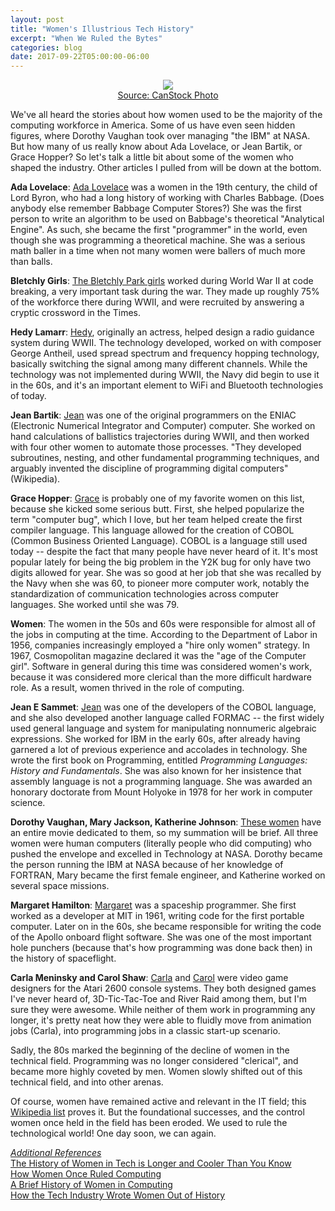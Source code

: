 ```yaml
---
layout: post
title: "Women's Illustrious Tech History"
excerpt: "When We Ruled the Bytes"
categories: blog
date: 2017-09-22T05:00:00-06:00
---
```


<center><figure>
<img src="https://comps.canstockphoto.com/can-stock-photo_csp15267465.jpg">
<figcaption><a href="https://comps.canstockphoto.com/can-stock-photo_csp15267465.jpg">Source: CanStock Photo</a></figcaption>
</figure></center>

We've all heard the stories about how women used to be the majority of the computing workforce in America.  Some of us have even seen hidden figures, where Dorothy Vaughan took over managing "the IBM" at NASA.  But how many of us really know about Ada Lovelace, or Jean Bartik, or Grace Hopper?  So let's talk a little bit about some of the women who shaped the industry.  Other articles I pulled from will be down at the bottom.

<b>Ada Lovelace</b>: <a href="https://en.wikipedia.org/wiki/Ada_Lovelace">Ada Lovelace</a> was a women in the 19th century, the child of Lord Byron, who had a long history of working with Charles Babbage.  (Does anybody else remember Babbage Computer Stores?) She was the first person to write an algorithm to be used on Babbage's theoretical "Analytical Engine".  As such, she became the first "programmer" in the world, even though she was programming a theoretical machine.  She was a serious math baller in a time when not many women were ballers of much more than balls.

<b>Bletchly Girls</b>: <a href="http://www.telegraph.co.uk/history/world-war-two/11323312/Bletchley-the-womens-story.html">The Bletchly Park girls</a> worked during World War II at code breaking, a very important task during the war.  They made up roughly 75% of the workforce there during WWII, and were recruited by answering a cryptic crossword in the Times.

<b>Hedy Lamarr</b>: <a href="https://en.wikipedia.org/wiki/Hedy_Lamarr">Hedy</a>, originally an actress, helped design a radio guidance system during WWII.  The technology developed, worked on with composer George Antheil, used spread spectrum and frequency hopping technology, basically switching the signal among many different channels.  While the technology was not implemented during WWII, the Navy did begin to use it in the 60s, and it's an important element to WiFi and Bluetooth technologies of today.

<b>Jean Bartik</b>: <a href="https://en.wikipedia.org/wiki/Jean_Bartik">Jean</a> was one of the original programmers on the ENIAC (Electronic Numerical Integrator and Computer) computer.  She worked on hand calculations of ballistics trajectories during WWII, and then worked with four other women to automate those processes.  "They developed subroutines, nesting, and other fundamental programming techniques, and arguably invented the discipline of programming digital computers" (Wikipedia).

<b>Grace Hopper</b>: <a href="https://www.biography.com/people/grace-hopper-21406809">Grace</a> is probably one of my favorite women on this list, because she kicked some serious butt.  First, she helped popularize the term "computer bug", which I love, but her team helped create the first compiler language.  This language allowed for the creation of COBOL (Common Business Oriented Language).  COBOL is a language still used today -- despite the fact that many people have never heard of it.  It's most popular lately for being the big problem in the Y2K bug for only have two digits allowed for year.  She was so good at her job that she was recalled by the Navy when she was 60, to pioneer more computer work, notably the standardization of communication technologies across computer languages.  She worked until she was 79.

<b> Women</b>: The women in the 50s and 60s were responsible for almost all of the jobs in computing at the time.  According to the Department of Labor in 1956, companies increasingly employed a "hire only women" strategy.  In 1967, Cosmopolitan magazine declared it was the "age of the Computer girl".  Software in general during this time was considered women's work, because it was considered more clerical than the more difficult hardware role.  As a result, women thrived in the role of computing.

<b>Jean E Sammet</b>: <a href="http://history.computer.org/pioneers/sammet.html">Jean</a> was one of the developers of the COBOL language, and she also developed another language called FORMAC -- the first widely used general language and system for manipulating nonnumeric algebraic expressions.  She worked for IBM in the early 60s, after already having garnered a lot of previous experience and accolades in technology.  She wrote the first book on Programming, entitled <i>Programming Languages: History and Fundamentals</i>.  She was also known for her insistence that assembly language is not a programming language.  She was awarded an honorary doctorate from Mount Holyoke in 1978 for her work in computer science.

<b>Dorothy Vaughan, Mary Jackson, Katherine Johnson</b>: <a href="https://www.scientificamerican.com/article/the-story-of-nasas-real-ldquo-hidden-figures-rdquo/"> These women</a> have an entire movie dedicated to them, so my summation will be brief.  All three women were human computers (literally people who did computing) who pushed the envelope and excelled in Technology at NASA.  Dorothy became the person running the IBM at NASA because of her knowledge of FORTRAN, Mary became the first female engineer, and Katherine worked on several space missions.

<b>Margaret Hamilton</b>: <a href="https://www.wired.com/2015/10/margaret-hamilton-nasa-apollo/">Margaret</a> was a spaceship programmer.  She first worked as a developer at MIT in 1961, writing code for the first portable computer.  Later on in the 60s, she became responsible for writing the code of the Apollo onboard flight software.  She was one of the most important hole punchers (because that's how programming was done back then) in the history of spaceflight.

<b>Carla Meninsky and Carol Shaw</b>: <a href="https://en.wikipedia.org/wiki/Carla_Meninsky">Carla</a> and <a href="https://en.wikipedia.org/wiki/Carol_Shaw_(video_game_designer)">Carol</a> were video game designers for the Atari 2600 console systems.  They both designed games I've never heard of, 3D-Tic-Tac-Toe and River Raid among them, but I'm sure they were awesome.  While neither of them work in programming any longer, it's pretty neat how they were able to fluidly move from animation jobs (Carla), into programming jobs in a classic start-up scenario.

Sadly, the 80s marked the beginning of the decline of women in the technical field.  Programming was no longer considered "clerical", and became more highly coveted by men.  Women slowly shifted out of this technical field, and into other arenas.  

Of course, women have remained active and relevant in the IT field; this <a href="https://en.wikipedia.org/wiki/Women_in_computing">Wikipedia list</a> proves it.  But the foundational successes, and the control women once held in the field has been eroded.  We used to rule the technological world!  One day soon, we can again.

<u><i>Additional References</i></u><br>
<a href="https://www.themuse.com/advice/the-history-of-women-in-tech-is-longer-and-cooler-than-you-know">The History of Women in Tech is Longer and Cooler Than You Know</a><br>
<a href="https://www.inc.com/magazine/201710/maria-aspan/how-women-once-ruled-computing.html">How Women Once Ruled Computing</a><br>
<a href="https://hackernoon.com/a-brief-history-of-women-in-computing-e7253ac24306">A Brief History of Women in Computing</a><br>
<a href="https://www.theguardian.com/careers/2017/aug/10/how-the-tech-industry-wrote-women-out-of-history">How the Tech Industry Wrote Women Out of History</a>
